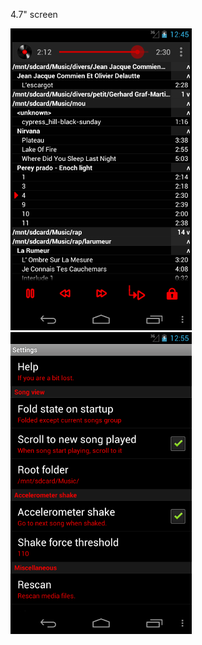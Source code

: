 4.7" screen

![Folder 4.7](misc/screenshots/screen4.7_folder.png)&nbsp;
![Menu settings](misc/screenshots/screen4.7_menu_settings.png)

